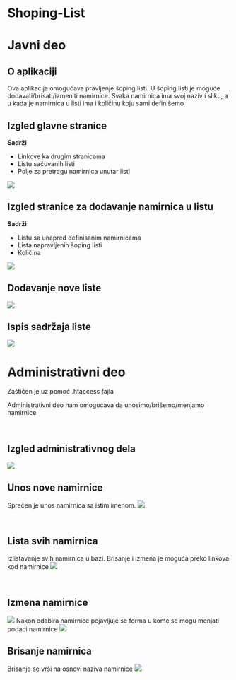 # Shoping-List
# Javni deo
## O aplikaciji
Ova aplikacija omogućava pravljenje šoping listi. U šoping listi je moguće dodavati/brisati/izmeniti namirnice.
Svaka namirnica ima svoj naziv i sliku, a u kada je namirnica u listi ima i količinu koju sami definišemo

## Izgled glavne stranice

**Sadrži**
- Linkove ka drugim stranicama
- Listu sačuvanih listi
- Polje za pretragu namirnica unutar listi
<img src="https://drive.google.com/uc?export=view&id=1-Bjfm0sVij4dUknlRBEe343GUB8Y2ve3" />

<br />

## Izgled stranice za dodavanje namirnica u listu

**Sadrži**
- Listu sa unapred definisanim namirnicama
- Lista napravljenih šoping listi
- Količina
<img src="https://drive.google.com/uc?export=view&id=1-Mg4wNqTVUS36NiomTo_-tlPFX9gKWOW" />

<br />

## Dodavanje nove liste

<img src="https://drive.google.com/uc?export=view&id=1-44LzwR08TZsT7IQ57twHjWzG1-AIpWN" />

<br />

## Ispis sadržaja liste

<img src="https://drive.google.com/uc?export=view&id=1-7kd5HmtBjhu-kUGSEebKS4Rk4C3W8Rs" />

<br />

# Administrativni deo
Zaštićen je uz pomoć .htaccess fajla

Administrativni deo nam omogućava da unosimo/brišemo/menjamo namirnice

<br />

## Izgled administrativnog dela

<img src="https://drive.google.com/uc?export=view&id=1-mfCR8D15pR7rqqAQ2bTsadYHe3GUzQo" />

<br />

## Unos nove namirnice
Sprečen je unos namirnica sa istim imenom.
<img src="https://drive.google.com/uc?export=view&id=1-TJxMCvafsizu0HDkgz8mh_vjLfbS845" />

<br />

## Lista svih namirnica
Izlistavanje svih namirnica u bazi. Brisanje i izmena je moguća preko linkova kod namirnice
<img src="https://drive.google.com/uc?export=view&id=1-ThWl1aDV1cxNQpGpr_VTpPqlAuQ6RUe" />

<br />

## Izmena namirnice

<img src="https://drive.google.com/uc?export=view&id=1-r1MdKbeEmU7XK_4SpUdxFfQj5SDNDhV" />
Nakon odabira namirnice pojavljuje se forma u kome se mogu menjati podaci namirnice
<img src="https://drive.google.com/uc?export=view&id=1-xIC9b2s4drCfqNPH91QYcZb_wMXLQ0D" />
<br />

## Brisanje namirnica
Brisanje se vrši na osnovi naziva namirnice
<img src="https://drive.google.com/uc?export=view&id=1-jgluNTG6QZAr3wCv44kogQPOGy31iDb" />
